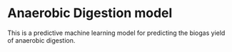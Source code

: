 # Anaerobic Digestion model
This is a predictive machine learning model for predicting the biogas yield of anaerobic digestion. 
